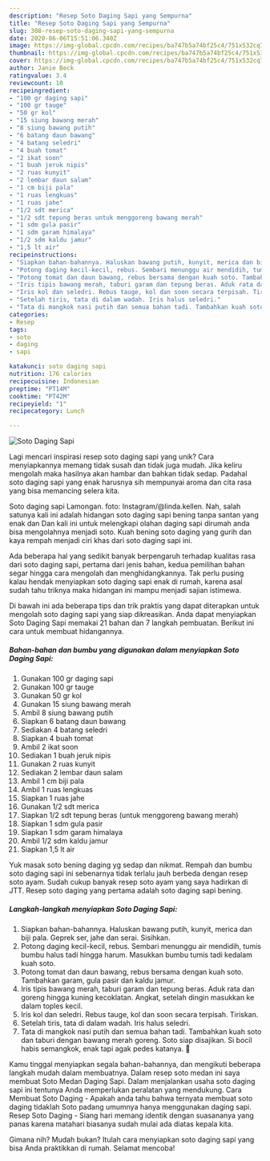 ```yaml
---
description: "Resep Soto Daging Sapi yang Sempurna"
title: "Resep Soto Daging Sapi yang Sempurna"
slug: 308-resep-soto-daging-sapi-yang-sempurna
date: 2020-06-06T15:51:06.340Z
image: https://img-global.cpcdn.com/recipes/ba747b5a74bf25c4/751x532cq70/soto-daging-sapi-foto-resep-utama.jpg
thumbnail: https://img-global.cpcdn.com/recipes/ba747b5a74bf25c4/751x532cq70/soto-daging-sapi-foto-resep-utama.jpg
cover: https://img-global.cpcdn.com/recipes/ba747b5a74bf25c4/751x532cq70/soto-daging-sapi-foto-resep-utama.jpg
author: Janie Beck
ratingvalue: 3.4
reviewcount: 10
recipeingredient:
- "100 gr daging sapi"
- "100 gr tauge"
- "50 gr kol"
- "15 siung bawang merah"
- "8 siung bawang putih"
- "6 batang daun bawang"
- "4 batang seledri"
- "4 buah tomat"
- "2 ikat soon"
- "1 buah jeruk nipis"
- "2 ruas kunyit"
- "2 lembar daun salam"
- "1 cm biji pala"
- "1 ruas lengkuas"
- "1 ruas jahe"
- "1/2 sdt merica"
- "1/2 sdt tepung beras untuk menggoreng bawang merah"
- "1 sdm gula pasir"
- "1 sdm garam himalaya"
- "1/2 sdm kaldu jamur"
- "1,5 lt air"
recipeinstructions:
- "Siapkan bahan-bahannya. Haluskan bawang putih, kunyit, merica dan biji pala. Geprek ser, jahe dan serai. Sisihkan."
- "Potong daging kecil-kecil, rebus. Sembari menunggu air mendidih, tumis bumbu halus tadi hingga harum. Masukkan bumbu tumis tadi kedalam kuah soto."
- "Potong tomat dan daun bawang, rebus bersama dengan kuah soto. Tambahkan garam, gula pasir dan kaldu jamur."
- "Iris tipis bawang merah, taburi garam dan tepung beras. Aduk rata dan goreng hingga kuning kecoklatan. Angkat, setelah dingin masukkan ke dalam toples kecil."
- "Iris kol dan seledri. Rebus tauge, kol dan soon secara terpisah. Tiriskan."
- "Setelah tiris, tata di dalam wadah. Iris halus seledri."
- "Tata di mangkok nasi putih dan semua bahan tadi. Tambahkan kuah soto dan taburi dengan bawang merah goreng. Soto siap disajikan. Si bocil habis semangkok, enak tapi agak pedes katanya. 🤣"
categories:
- Resep
tags:
- soto
- daging
- sapi

katakunci: soto daging sapi 
nutrition: 176 calories
recipecuisine: Indonesian
preptime: "PT14M"
cooktime: "PT42M"
recipeyield: "1"
recipecategory: Lunch

---
```



![Soto Daging Sapi](https://img-global.cpcdn.com/recipes/ba747b5a74bf25c4/751x532cq70/soto-daging-sapi-foto-resep-utama.jpg)

Lagi mencari inspirasi resep soto daging sapi yang unik? Cara menyiapkannya memang tidak susah dan tidak juga mudah. Jika keliru mengolah maka hasilnya akan hambar dan bahkan tidak sedap. Padahal soto daging sapi yang enak harusnya sih mempunyai aroma dan cita rasa yang bisa memancing selera kita.

Soto daging sapi Lamongan. foto: Instagram/@linda.kellen. Nah, salah satunya kali ini adalah hidangan soto daging sapi bening tanpa santan yang enak dan Dan kali ini untuk melengkapi olahan daging sapi dirumah anda bisa mengolahnya menjadi soto. Kuah bening soto daging yang gurih dan kaya rempah menjadi ciri khas dari soto daging sapi ini.

Ada beberapa hal yang sedikit banyak berpengaruh terhadap kualitas rasa dari soto daging sapi, pertama dari jenis bahan, kedua pemilihan bahan segar hingga cara mengolah dan menghidangkannya. Tak perlu pusing kalau hendak menyiapkan soto daging sapi enak di rumah, karena asal sudah tahu triknya maka hidangan ini mampu menjadi sajian istimewa.


Di bawah ini ada beberapa tips dan trik praktis yang dapat diterapkan untuk mengolah soto daging sapi yang siap dikreasikan. Anda dapat menyiapkan Soto Daging Sapi memakai 21 bahan dan 7 langkah pembuatan. Berikut ini cara untuk membuat hidangannya.

<!--inarticleads1-->

##### Bahan-bahan dan bumbu yang digunakan dalam menyiapkan Soto Daging Sapi:

1. Gunakan 100 gr daging sapi
1. Gunakan 100 gr tauge
1. Gunakan 50 gr kol
1. Gunakan 15 siung bawang merah
1. Ambil 8 siung bawang putih
1. Siapkan 6 batang daun bawang
1. Sediakan 4 batang seledri
1. Siapkan 4 buah tomat
1. Ambil 2 ikat soon
1. Sediakan 1 buah jeruk nipis
1. Gunakan 2 ruas kunyit
1. Sediakan 2 lembar daun salam
1. Ambil 1 cm biji pala
1. Ambil 1 ruas lengkuas
1. Siapkan 1 ruas jahe
1. Gunakan 1/2 sdt merica
1. Siapkan 1/2 sdt tepung beras (untuk menggoreng bawang merah)
1. Siapkan 1 sdm gula pasir
1. Siapkan 1 sdm garam himalaya
1. Ambil 1/2 sdm kaldu jamur
1. Siapkan 1,5 lt air


Yuk masak soto bening daging yg sedap dan nikmat. Rempah dan bumbu soto daging sapi ini sebenarnya tidak terlalu jauh berbeda dengan resep soto ayam. Sudah cukup banyak resep soto ayam yang saya hadirkan di JTT. Resep soto daging yang pertama adalah soto daging sapi bening. 

<!--inarticleads2-->

##### Langkah-langkah menyiapkan Soto Daging Sapi:

1. Siapkan bahan-bahannya. Haluskan bawang putih, kunyit, merica dan biji pala. Geprek ser, jahe dan serai. Sisihkan.
1. Potong daging kecil-kecil, rebus. Sembari menunggu air mendidih, tumis bumbu halus tadi hingga harum. Masukkan bumbu tumis tadi kedalam kuah soto.
1. Potong tomat dan daun bawang, rebus bersama dengan kuah soto. Tambahkan garam, gula pasir dan kaldu jamur.
1. Iris tipis bawang merah, taburi garam dan tepung beras. Aduk rata dan goreng hingga kuning kecoklatan. Angkat, setelah dingin masukkan ke dalam toples kecil.
1. Iris kol dan seledri. Rebus tauge, kol dan soon secara terpisah. Tiriskan.
1. Setelah tiris, tata di dalam wadah. Iris halus seledri.
1. Tata di mangkok nasi putih dan semua bahan tadi. Tambahkan kuah soto dan taburi dengan bawang merah goreng. Soto siap disajikan. Si bocil habis semangkok, enak tapi agak pedes katanya. 🤣


Kamu tinggal menyiapkan segala bahan-bahannya, dan mengikuti beberapa langkah mudah dalam membuatnya. Dalam resep soto medan ini saya membuat Soto Medan Daging Sapi. Dalam menjalankan usaha soto daging sapi ini tentunya Anda memperlukan peralatan yang mendukung. Cara Membuat Soto Daging - Apakah anda tahu bahwa ternyata membuat soto daging tidaklah Soto padang umumnya hanya menggunakan daging sapi. Resep Soto Daging - Siang hari memang identik dengan suasananya yang panas karena matahari biasanya sudah mulai ada diatas kepala kita. 

Gimana nih? Mudah bukan? Itulah cara menyiapkan soto daging sapi yang bisa Anda praktikkan di rumah. Selamat mencoba!
